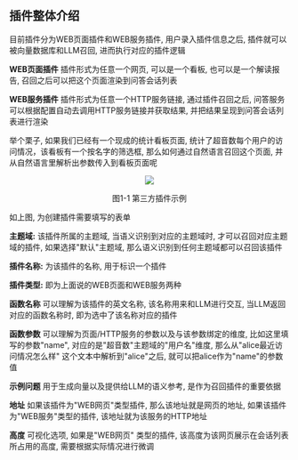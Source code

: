 ## 插件整体介绍
目前插件分为WEB页面插件和WEB服务插件, 用户录入插件信息之后, 插件就可以被向量数据库和LLM召回, 进而执行对应的插件逻辑

**WEB页面插件** 插件形式为任意一个网页, 可以是一个看板, 也可以是一个解读报告, 召回之后可以把这个页面渲染到问答会话列表

**WEB服务插件** 插件形式为任意一个HTTP服务链接, 通过插件召回之后, 问答服务可以根据配置自动去调用HTTP服务链接并获取结果, 并把结果呈现到问答会话列表进行渲染

举个栗子, 如果我们已经有一个现成的统计看板页面, 统计了超音数每个用户的访问情况，该看板有一个按名字的筛选框, 那么如何通过自然语言召回这个页面, 并从自然语言里解析出参数传入到看板页面呢

<div align="center" >
    <img src=https://github.com/lxwcodemonkey/supersonic/blob/master/docs/images/plugin.png/>
    <p>图1-1 第三方插件示例</p>
</div>

如上图, 为创建插件需要填写的表单

**主题域:** 该插件所属的主题域, 当语义识别到对应的主题域时, 才可以召回对应主题域的插件, 如果选择"默认"主题域, 那么语义识别到任何主题域都可以召回该插件

**插件名称:** 为该插件的名称, 用于标识一个插件

**插件类型:** 即为上面说的WEB页面和WEB服务两种

**函数名称** 可以理解为该插件的英文名称, 该名称用来和LLM进行交互, 当LLM返回对应的函数名称时, 即为选中了该名称对应的插件

**函数参数** 可以理解为页面/HTTP服务的参数以及与该参数绑定的维度, 比如这里填写的参数"name", 对应的是"超音数"主题域的"用户名"维度, 那么从"alice最近访问情况怎么样"
这个文本中解析到"alice"之后, 就可以把alice作为"name"的参数值

**示例问题** 用于生成向量以及提供给LLM的语义参考, 是作为召回插件的重要依据

**地址** 如果该插件为"WEB网页"类型插件, 那么该地址就是网页的地址, 如果该插件为"WEB服务"类型的插件, 该地址就为该服务的HTTP地址

**高度** 可视化选项, 如果是"WEB网页" 类型的插件, 该高度为该网页展示在会话列表所占用的高度, 需要根据实际情况进行微调